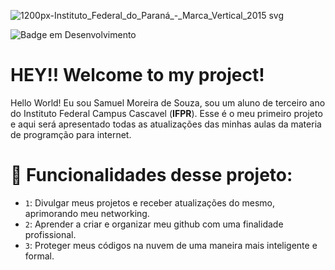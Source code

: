  ![1200px-Instituto_Federal_do_Paraná_-_Marca_Vertical_2015 svg](https://user-images.githubusercontent.com/124898734/218480776-4cc5cfba-4bc4-40c5-8590-444bb0d02fa9.png)
 
![Badge em Desenvolvimento](http://img.shields.io/static/v1?label=STATUS&message=EM%20DESENVOLVIMENTO&color=GREEN&style=for-the-badge)

# HEY!! Welcome to my project!
Hello World! Eu sou Samuel Moreira de Souza, sou um aluno de terceiro ano do Instituto Federal Campus Cascavel (**IFPR**). Esse é o meu primeiro projeto e aqui será apresentado todas as atualizações das minhas aulas da materia de programção para internet.

# :hammer: Funcionalidades desse projeto:

- `1`: Divulgar meus projetos e receber atualizações do mesmo, aprimorando meu networking.
- `2`: Aprender a criar e organizar meu github com uma finalidade profissional.
- `3`: Proteger meus códigos na nuvem de uma maneira mais inteligente e formal.
